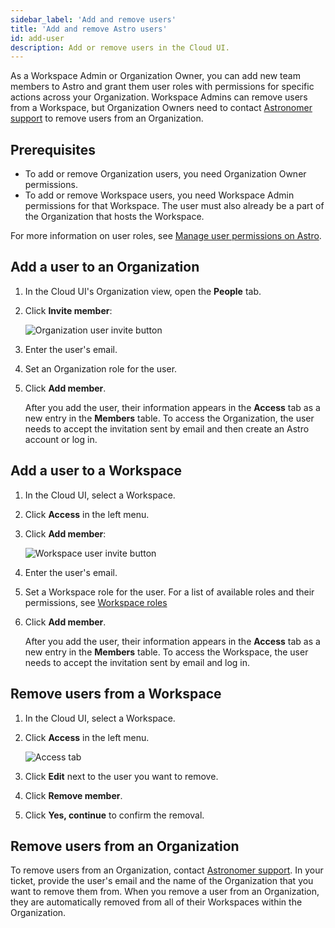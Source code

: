 ```yaml
---
sidebar_label: 'Add and remove users'
title: 'Add and remove Astro users'
id: add-user
description: Add or remove users in the Cloud UI.
---
```


As a Workspace Admin or Organization Owner, you can add new team members to Astro and grant them user roles with permissions for specific actions across your Organization. Workspace Admins can remove users from a Workspace, but Organization Owners need to contact [Astronomer support](https://support.astronomer.io) to remove users from an Organization.

## Prerequisites

- To add or remove Organization users, you need Organization Owner permissions.
- To add or remove Workspace users, you need Workspace Admin permissions for that Workspace. The user must also already be a part of the Organization that hosts the Workspace.

For more information on user roles, see [Manage user permissions on Astro](user-permissions.md).
## Add a user to an Organization

1. In the Cloud UI's Organization view, open the **People** tab.
2. Click **Invite member**:

    ![Organization user invite button](/img/docs/invite-org-user.png)

3. Enter the user's email.
4. Set an Organization role for the user.
5. Click **Add member**.

    After you add the user, their information appears in the **Access** tab as a new entry in the **Members** table. To access the Organization, the user needs to accept the invitation sent by email and then create an Astro account or log in.

## Add a user to a Workspace

1. In the Cloud UI, select a Workspace.
2. Click **Access** in the left menu.
3. Click **Add member**:

    ![Workspace user invite button](/img/docs/add-user.png)

4. Enter the user's email.
5. Set a Workspace role for the user. For a list of available roles and their permissions, see [Workspace roles](user-permissions.md#workspace-roles)
6. Click **Add member**.

    After you add the user, their information appears in the **Access** tab as a new entry in the **Members** table. To access the Workspace, the user needs to accept the invitation sent by email and log in.

## Remove users from a Workspace

1. In the Cloud UI, select a Workspace.
2. Click **Access** in the left menu.

   ![Access tab](/img/docs/access-tab.png)

3. Click **Edit** next to the user you want to remove.
4. Click **Remove member**.
5. Click **Yes, continue** to confirm the removal.

## Remove users from an Organization

To remove users from an Organization, contact [Astronomer support](https://support.astronomer.io). In your ticket, provide the user's email and the name of the Organization that you want to remove them from. When you remove a user from an Organization, they are automatically removed from all of their Workspaces within the Organization.

